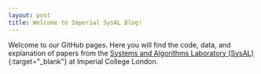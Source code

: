 ```yaml
---
layout: post
title: Welcome to Imperial SysAL Blog!
---
```


Welcome to our GitHub pages. Here you will find the code, data, and explanation of papers from the [Systems and Algorithms Laboratory (SysAL)](https://www.imperial.ac.uk/systems-algorithms-design-lab/){:target="_blank"} at Imperial College London.
